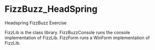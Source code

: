 FizzBuzz_HeadSpring
===================

Headspring FizzBuzz Exercise

FizzLib is the class library.
FizzBuzzConsole runs the console implementation of FizzLib.
FizzForm runs a WinForm implementation of FizzLib.